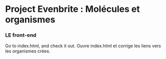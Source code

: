 # Project Evenbrite : Molécules et organismes
### LE front-end
Go to index.html, and check it out. 
Ouvre index.html et corrige les liens vers les organismes crées.


